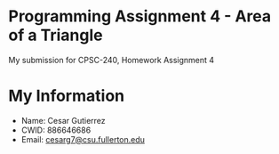 # Programming Assignment 4 - Area of a Triangle

My submission for CPSC-240, Homework Assignment 4

# My Information

* Name: Cesar Gutierrez
* CWID: 886646686
* Email: cesarg7@csu.fullerton.edu
